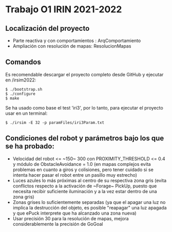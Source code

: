 # Trabajo O1 IRIN 2021-2022
## Localización del proyecto
* Parte reactiva y con comportamientos : ArqComportamiento
* Ampliación con resolución de mapas: ResolucionMapas

## Comandos
Es recomendable descargar el proyecto completo desde GitHub y ejecutar en /irsim2022:

```
$ ./bootstrap.sh
$ ./configure
$ make
```

Se ha usado como base el test 'iri3', por lo tanto, para ejecutar el proyecto usar en un terminal:

```
$ ./irsim -E 32 -p paramFiles/iri3Param.txt 
```
## Condiciones del robot y parámetros bajo los que se ha probado:
* Velocidad del robot <= ~150~ 300 con PROXIMITY_THRESHOLD <= 0.4 y módulo de ObstacleAvoidance = 1.0 (en mapas complejos evita problemas en cuanto a giros y colisiones, pero tener cuidado si se intenta hacer pasar el robot entre un pasillo muy estrecho)
* Luces azules lo más próximas al centro de su respectiva zona gris (evita conflictos respecto a la activación de ~Forage~ PickUp, puesto que necesita recibir suficiente iluminación y a la vez estar dentro de una zona gris)
* Zonas grises lo suficientemente separadas (ya que el apagar una luz no implica la destrucción del objeto, es posible "reapagar" una luz apagada y que ePuck interprete que ha alcanzado una zona nueva)
* Usar precisión 30 para la resolución de mapas, mejora considerablemente la precisión de GoGoal
